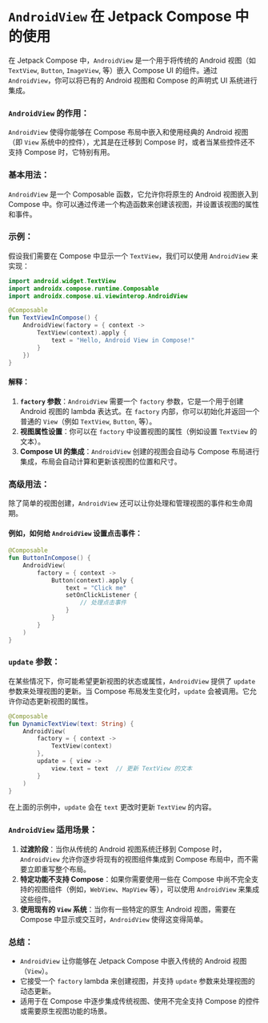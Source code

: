 
# `AndroidView` 在 Jetpack Compose 中的使用

在 Jetpack Compose 中，`AndroidView` 是一个用于将传统的 Android 视图（如 `TextView`, `Button`, `ImageView`, 等）嵌入 Compose UI 的组件。通过 `AndroidView`，你可以将已有的 Android 视图和 Compose 的声明式 UI 系统进行集成。

### `AndroidView` 的作用：
`AndroidView` 使得你能够在 Compose 布局中嵌入和使用经典的 Android 视图（即 `View` 系统中的控件），尤其是在迁移到 Compose 时，或者当某些控件还不支持 Compose 时，它特别有用。

### 基本用法：
`AndroidView` 是一个 Composable 函数，它允许你将原生的 Android 视图嵌入到 Compose 中。你可以通过传递一个构造函数来创建该视图，并设置该视图的属性和事件。

### 示例：
假设我们需要在 Compose 中显示一个 `TextView`，我们可以使用 `AndroidView` 来实现：

```kotlin
import android.widget.TextView
import androidx.compose.runtime.Composable
import androidx.compose.ui.viewinterop.AndroidView

@Composable
fun TextViewInCompose() {
    AndroidView(factory = { context ->
        TextView(context).apply {
            text = "Hello, Android View in Compose!"
        }
    })
}
```

#### 解释：
1. **`factory` 参数**：`AndroidView` 需要一个 `factory` 参数，它是一个用于创建 Android 视图的 lambda 表达式。在 `factory` 内部，你可以初始化并返回一个普通的 `View`（例如 `TextView`, `Button`, 等）。
2. **视图属性设置**：你可以在 `factory` 中设置视图的属性（例如设置 `TextView` 的文本）。
3. **Compose UI 的集成**：`AndroidView` 创建的视图会自动与 Compose 布局进行集成，布局会自动计算和更新该视图的位置和尺寸。

### 高级用法：
除了简单的视图创建，`AndroidView` 还可以让你处理和管理视图的事件和生命周期。

#### 例如，如何给 `AndroidView` 设置点击事件：
```kotlin
@Composable
fun ButtonInCompose() {
    AndroidView(
        factory = { context ->
            Button(context).apply {
                text = "Click me"
                setOnClickListener {
                    // 处理点击事件
                }
            }
        }
    )
}
```

### `update` 参数：
在某些情况下，你可能希望更新视图的状态或属性，`AndroidView` 提供了 `update` 参数来处理视图的更新。当 Compose 布局发生变化时，`update` 会被调用。它允许你动态更新视图的属性。

```kotlin
@Composable
fun DynamicTextView(text: String) {
    AndroidView(
        factory = { context ->
            TextView(context)
        },
        update = { view ->
            view.text = text  // 更新 TextView 的文本
        }
    )
}
```

在上面的示例中，`update` 会在 `text` 更改时更新 `TextView` 的内容。

### `AndroidView` 适用场景：
1. **过渡阶段**：当你从传统的 Android 视图系统迁移到 Compose 时，`AndroidView` 允许你逐步将现有的视图组件集成到 Compose 布局中，而不需要立即重写整个布局。
2. **特定功能不支持 Compose**：如果你需要使用一些在 Compose 中尚不完全支持的视图组件（例如，`WebView`、`MapView` 等），可以使用 `AndroidView` 来集成这些组件。
3. **使用现有的 `View` 系统**：当你有一些特定的原生 Android 视图，需要在 Compose 中显示或交互时，`AndroidView` 使得这变得简单。

### 总结：
- `AndroidView` 让你能够在 Jetpack Compose 中嵌入传统的 Android 视图（`View`）。
- 它接受一个 `factory` lambda 来创建视图，并支持 `update` 参数来处理视图的动态更新。
- 适用于在 Compose 中逐步集成传统视图、使用不完全支持 Compose 的控件或需要原生视图功能的场景。
